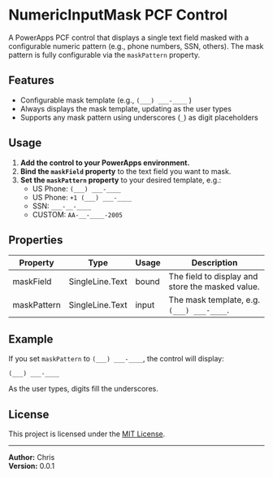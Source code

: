 # NumericInputMask PCF Control

A PowerApps PCF control that displays a single text field masked with a configurable numeric pattern (e.g., phone numbers, SSN, others). The mask pattern is fully configurable via the `maskPattern` property.

## Features

- Configurable mask template (e.g., `(___) ___-____` )
- Always displays the mask template, updating as the user types
- Supports any mask pattern using underscores (`_`) as digit placeholders

## Usage

1. **Add the control to your PowerApps environment.**
2. **Bind the `maskField` property** to the text field you want to mask.
3. **Set the `maskPattern` property** to your desired template, e.g.:
   - US Phone: `(___) ___-____`
   - US Phone: `+1 (___) ___-____`
   - SSN: `___-__-____`
   - CUSTOM: `AA-__-____-2005`

## Properties

| Property      | Type             | Usage   | Description                                      |
|---------------|------------------|---------|--------------------------------------------------|
| maskField     | SingleLine.Text  | bound   | The field to display and store the masked value. |
| maskPattern   | SingleLine.Text  | input   | The mask template, e.g. `(___) ___-____`.        |

## Example

If you set `maskPattern` to `(___) ___-____`, the control will display:

```
(___) ___-____
```
As the user types, digits fill the underscores.

## License

This project is licensed under the [MIT License](LICENSE).

---
**Author:** Chris  
**Version:** 0.0.1

